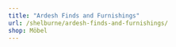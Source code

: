 ```yaml
---
title: "Ardesh Finds and Furnishings"
url: /shelburne/ardesh-finds-and-furnishings/
shop: Möbel
---
```

